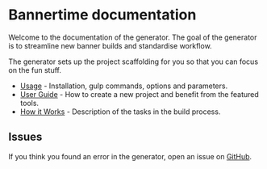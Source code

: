 # Bannertime documentation

Welcome to the documentation of the generator. The goal of the generator is to streamline new banner builds and standardise workflow.

The generator sets up the project scaffolding for you so that you can focus on the fun stuff.

* [Usage](usage.html) - Installation, gulp commands, options and parameters.
* [User Guide](user-guide.html) - How to create a new project and benefit from the featured tools.
* [How it Works](how-it-works.html) - Description of the tasks in the build process.


## Issues

If you think you found an error in the generator, open an issue on [GitHub](https://github.com/pyramidium/generator-bannertime/issues).